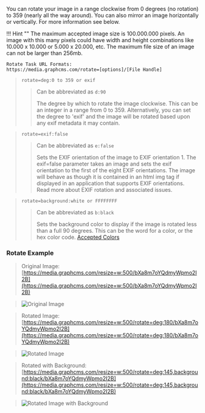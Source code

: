 You can rotate your image in a range clockwise from 0 degrees (no rotation) to 359 (nearly all the way around). You can also mirror an image horizontally or vertically. For more information see below.

!!! Hint ""
    The maximum accepted image size is 100.000.000 pixels. An image with this many pixels could have width and height combinations like 10.000 x 10.000 or 5.000 x 20.000, etc. The maximum file size of an image can not be larger than 256mb.

```
Rotate Task URL Formats:
https://media.graphcms.com/rotate=[options]/[File Handle]
```
<!-- -->
> `rotate=deg:0 to 359 or exif`
>
> > Can be abbreviated as `d:90`
> > 
> > The degree by which to rotate the image clockwise. This can be an integer in a range from 0 to 359. Alternatively, you can set the degree to 'exif' and the image will be rotated based upon any exif metadata it may contain.

<!-- -->
> `rotate=exif:false`
>
> > Can be abbreviated as `e:false`
> >
> > Sets the EXIF orientation of the image to EXIF orientation 1. The exif=false parameter takes an image and sets the exif orientation to the first of the eight EXIF orientations. The image will behave as though it is contained in an html img tag if displayed in an application that supports EXIF orientations. Read more about EXIF rotation and associated issues.

<!-- -->
> `rotate=background:white or FFFFFFFF`
>
> > Can be abbreviated as `b:black`
> >
> > Sets the background color to display if the image is rotated less than a full 90 degrees. This can be the word for a color, or the hex color code. [Accepted Colors](https://www.filestack.com/docs/image-transformations/colors)

### Rotate Example

>Original Image: [https://media.graphcms.com/resize=w:500/bXa8m7oYQdmyWpmo2I2B](https://media.graphcms.com/resize=w:500/bXa8m7oYQdmyWpmo2I2B)

>![Original Image](https://media.graphcms.com/resize=w:500/bXa8m7oYQdmyWpmo2I2B)

>Rotated Image: [https://media.graphcms.com/resize=w:500/rotate=deg:180/bXa8m7oYQdmyWpmo2I2B](https://media.graphcms.com/resize=w:500/rotate=deg:180/bXa8m7oYQdmyWpmo2I2B)

>![Rotated Image](https://media.graphcms.com/resize=w:500/rotate=deg:180/bXa8m7oYQdmyWpmo2I2B)

>Rotated with Background: [https://media.graphcms.com/resize=w:500/rotate=deg:145,background:black/bXa8m7oYQdmyWpmo2I2B](https://media.graphcms.com/resize=w:500/rotate=deg:145,background:black/bXa8m7oYQdmyWpmo2I2B)

>![Rotated Image with Background](https://media.graphcms.com/resize=w:500/rotate=deg:145,background:black/bXa8m7oYQdmyWpmo2I2B)
